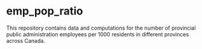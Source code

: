 # emp_pop_ratio
This repository contains data and computations for the number of provincial public administration employees per 1000 residents in different provinces across Canada.
